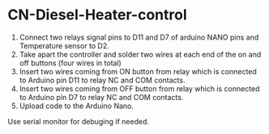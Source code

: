 # CN-Diesel-Heater-control

1. Connect two relays signal pins to D11 and D7 of arduino NANO pins and Temperature sensor to D2. 
2. Take apart the controller and solder two wires at each end of the on and off buttons (four wires in total)
3. Insert two wires coming from ON button from relay which is connected to Arduino pin D11 to relay NC and COM contacts.
4. Insert two wires coming from OFF button from relay which is connected to Arduino pin D7 to relay NC and COM contacts.
5. Upload code to the Arduino Nano. 

Use serial monitor for debuging if needed.
